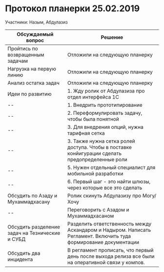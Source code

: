 # Протокол планерки 25.02.2019

Участники: Назым, Абдулазиз

Обсуждаемый вопрос | Решение
-------------------|--------
Пройтись по возвращенным задачам | Отложили на следующую планерку
Нагрузка на первую линию | Отложили на следующую планерку
Анализ остатка задач | Отложили на следующую планерку
Идеи по развитию | 1. Жду ролик от Абдулазиза про отдел интерфейса 1С
--| 1. Внедрить прототипирование
--| 2. Переформулировать задачу, чтобы была понятной
--| 3. Для внедрения опций, нужна тарифная сетка
--| 3. Также нужна сетка ролей доступа. Чтобы в поставке конйигурации сделать предопределенные роли
--| 5. Нужен отдельный специалист для мобильной разработки
--| 6. Первый шаг - это найти шлюзы, через которые все это сделать
Обсудить по Азаду и Мухаммадхасану | Ролик скинуть Абдулазизу про Могу/Хочу
--| Переговорить с Азадом и Мухаммадхасаном
Обсудить разделение задач на Тезнические и СУБД | Разделить ответственность между Аскандаром и Надыром. Написать Регламент. Включить туда формирование документации
Обсудить два инцидента | В регламент прописать, что первый день после выхода релиза все были на оперативной связи у компов.